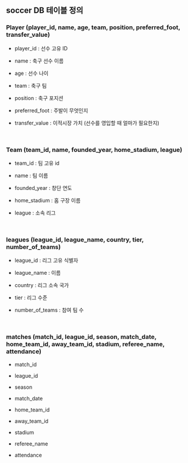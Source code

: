## soccer DB 테이블 정의 

### Player (player_id, name, age, team, position, preferred_foot, transfer_value)

- player_id : 선수 고유 ID
  
- name : 축구 선수 이름

- age : 선수 나이

- team : 축구 팀

- position : 축구 포지션

- preferred_foot : 주발이 무엇인지

- transfer_value : 이적시장 가치 (선수를 영입할 때 얼마가 필요한지)

<br/>

### Team (team_id, name, founded_year, home_stadium, league)

- team_id : 팀 고유 id

- name : 팀 이름

- founded_year : 창단 연도

- home_stadium : 홈 구장 이름 

- league : 소속 리그

<br/>

### leagues (league_id, league_name, country, tier, number_of_teams)

- league_id : 리그 고유 식별자

- league_name : 이름

- country : 리그 소속 국가

- tier : 리그 수준

- number_of_teams : 참여 팀 수

<br/>

### matches (match_id, league_id, season, match_date, home_team_id, away_team_id, stadium, referee_name, attendance)

- match_id

- league_id

- season

- match_date

- home_team_id

- away_team_id

- stadium

- referee_name

- attendance





















































